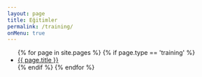 ```yaml
---
layout: page
title: Eğitimler
permalink: /training/
onMenu: true
---
```

<ul >
  {% for page in site.pages %}
    {% if page.type == 'training' %}
    <li ><a class="page-link" href="{{ page.url | prepend: site.baseurl }}">{{ page.title }}</a></li>
    {% endif %}
  {% endfor %}
</ul>
